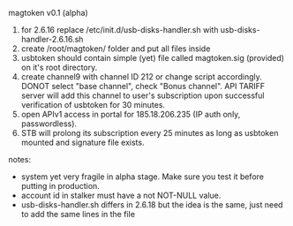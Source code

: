 magtoken v0.1 (alpha)
1. for 2.6.16 replace /etc/init.d/usb-disks-handler.sh with usb-disks-handler-2.6.16.sh
2. create /root/magtoken/ folder and put all files inside
3. usbtoken should contain simple (yet) file called magtoken.sig (provided) on it's root directory.
4. create channel9 with channel ID 212 or change script accordingly. DONOT select "base channel", check "Bonus channel". API TARIFF server will add this channel to user's subscription upon successful verification of usbtoken for 30 minutes.
5. open APIv1 access in portal for 185.18.206.235 (IP auth only, passwordless).
6. STB will prolong its subscription every 25 minutes as long as usbtoken mounted and signature file exists.

notes:
- system yet very fragile in alpha stage. Make sure you test it before putting in production.
- account id in stalker must have a not NOT-NULL value.
- usb-disks-handler.sh differs in 2.6.18 but the idea is the same, just need to add the same lines in the file
